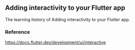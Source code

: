 ## Adding interactivity to your Flutter app
The learning history of Adding interactivity to your Flutter app.

### Reference
https://docs.flutter.dev/development/ui/interactive
